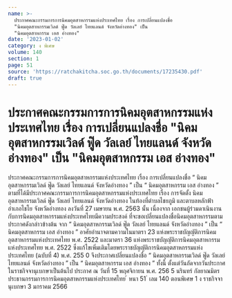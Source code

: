 ```yaml
---
name: >-
  ประกาศคณะกรรมการการนิคมอุตสาหกรรมแห่งประเทศไทย เรื่อง การเปลี่ยนแปลงชื่อ
  "นิคมอุตสาหกรรมเวิลด์ ฟู๊ด วัลเลย์ ไทยแลนด์ จังหวัดอ่างทอง" เป็น
  "นิคมอุตสาหกรรม เอส อ่างทอง"
date: '2023-01-02'
category: ง พิเศษ
volume: 140
section: 1
page: 51
source: 'https://ratchakitcha.soc.go.th/documents/17235430.pdf'
draft: true
---
```


# ประกาศคณะกรรมการการนิคมอุตสาหกรรมแห่งประเทศไทย เรื่อง การเปลี่ยนแปลงชื่อ "นิคมอุตสาหกรรมเวิลด์ ฟู๊ด วัลเลย์ ไทยแลนด์ จังหวัดอ่างทอง" เป็น "นิคมอุตสาหกรรม เอส อ่างทอง"

ประกาศคณะกรรมการการนิคมอุตสาหกรรมแห่งประเทศไทย เรื่อง การเปลี่ยนแปลงชื่อ “ นิคมอุตสาหกรรมเวิลด์ ฟู๊ด วัลเลย์ ไทยแลนด์ จังหวัดอ่างทอง ” เป็น “ นิคมอุตสาหกรรม เอส อ่างทอง ” ตามที่ได้มีประกาศคณะกรรมการการนิคมอุตสาหกรรมแห่งประเทศไทย เรื่อง การจัดตั้ง นิคมอุตสาหกรรมเวิลด์ ฟู๊ด วัลเลย์ ไทยแลนด์ จังหวัดอ่างทอง ในท้องที่ตำบลไชยภูมิ และตาบลหลักฟ้า อำเภอไชโย จังหวัดอ่างทอง ลงวันที่ 27 เมษายน พ.ศ. 2563 นั้น เนื่องจาก เอกชนผู้ร่วมดาเนินงานกับการนิคมอุตสาหกรรมแห่งประเทศไทยมีความประสงค์ ที่จะขอเปลี่ยนแปลงชื่อนิคมอุตสาหกรรมตามประกาศดังกล่าวข้างต้น จาก “ นิคมอุตสาหกรรมเวิลด์ ฟู๊ด วัลเลย์ ไทยแลนด์ จังหวัดอ่างทอง ” เป็น “ นิคมอุตสาหกรรม เอส อ่างทอง ” อาศัยอำนาจตามความในมาตรา 23 แห่งพระราชบัญญัติการนิคมอุตสาหกรรมแห่งประเทศไทย พ.ศ. 2522 และมาตรา 36 แห่งพระราชบัญญัติการนิคมอุตสาหกรรมแห่งประเทศไทย พ.ศ. 2522 ซึ่งแก้ไขเพิ่มเติมโดยพระราชบัญญัติการนิคมอุตสาหกรรมแห่งประเทศไทย (ฉบับที่ 4) พ.ศ. 255 0 จึงประกาศเปลี่ยนแปลงชื่อ “ นิคมอุตสาหกรรมเวิลด์ ฟู๊ด วัลเลย์ ไทยแลนด์ จังหวัดอ่างทอง ” เป็น “ นิคมอุตสาหกรรม เอส อ่างทอง ” ทั้งนี้ ตั้งแต่วันถัดจากวันประกาศในราชกิจจานุเบกษาเป็นต้นไป ประกาศ ณ วันที่ 15 พฤศจิกายน พ.ศ. 256 5 นรินทร์ กัลยาณมิตร ประธานกรรมการการนิคมอุตสาหกรรมแห่งประเทศไทย ้ หนา 51 ่ เลม 140 ตอนพิเศษ 1 ง ราชกิจจานุเบกษา 3 มกราคม 2566
